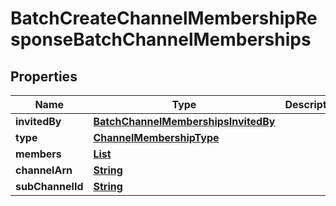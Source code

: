 

# BatchCreateChannelMembershipResponseBatchChannelMemberships


## Properties

| Name | Type | Description | Notes |
|------------ | ------------- | ------------- | -------------|
|**invitedBy** | [**BatchChannelMembershipsInvitedBy**](BatchChannelMembershipsInvitedBy.md) |  |  [optional] |
|**type** | [**ChannelMembershipType**](ChannelMembershipType.md) |  |  [optional] |
|**members** | [**List**](List.md) |  |  [optional] |
|**channelArn** | [**String**](String.md) |  |  [optional] |
|**subChannelId** | [**String**](String.md) |  |  [optional] |



